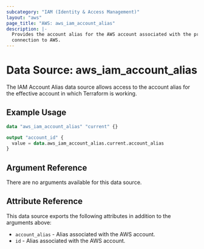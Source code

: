 ```yaml
---
subcategory: "IAM (Identity & Access Management)"
layout: "aws"
page_title: "AWS: aws_iam_account_alias"
description: |-
  Provides the account alias for the AWS account associated with the provider
  connection to AWS.
---
```


# Data Source: aws_iam_account_alias

The IAM Account Alias data source allows access to the account alias
for the effective account in which Terraform is working.

## Example Usage

```terraform
data "aws_iam_account_alias" "current" {}

output "account_id" {
  value = data.aws_iam_account_alias.current.account_alias
}
```

## Argument Reference

There are no arguments available for this data source.

## Attribute Reference

This data source exports the following attributes in addition to the arguments above:

* `account_alias` - Alias associated with the AWS account.
* `id` - Alias associated with the AWS account.
